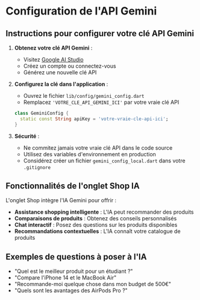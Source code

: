 # Configuration de l'API Gemini

## Instructions pour configurer votre clé API Gemini

1. **Obtenez votre clé API Gemini** :
   - Visitez [Google AI Studio](https://ai.google.dev/)
   - Créez un compte ou connectez-vous
   - Générez une nouvelle clé API

2. **Configurez la clé dans l'application** :
   - Ouvrez le fichier `lib/config/gemini_config.dart`
   - Remplacez `'VOTRE_CLE_API_GEMINI_ICI'` par votre vraie clé API
   
   ```dart
   class GeminiConfig {
     static const String apiKey = 'votre-vraie-cle-api-ici';
   }
   ```

3. **Sécurité** :
   - Ne commitez jamais votre vraie clé API dans le code source
   - Utilisez des variables d'environnement en production
   - Considérez créer un fichier `gemini_config_local.dart` dans votre `.gitignore`

## Fonctionnalités de l'onglet Shop IA

L'onglet Shop intègre l'IA Gemini pour offrir :

- **Assistance shopping intelligente** : L'IA peut recommander des produits
- **Comparaisons de produits** : Obtenez des conseils personnalisés
- **Chat interactif** : Posez des questions sur les produits disponibles
- **Recommandations contextuelles** : L'IA connaît votre catalogue de produits

## Exemples de questions à poser à l'IA

- "Quel est le meilleur produit pour un étudiant ?"
- "Compare l'iPhone 14 et le MacBook Air"
- "Recommande-moi quelque chose dans mon budget de 500€"
- "Quels sont les avantages des AirPods Pro ?"
